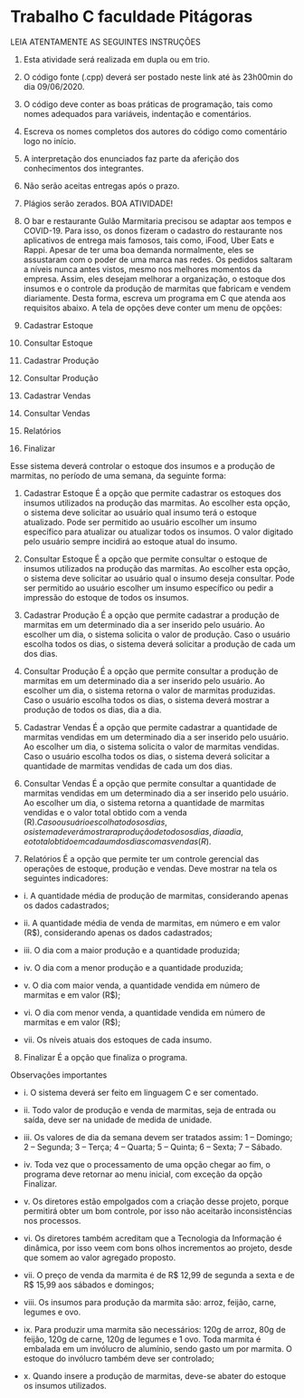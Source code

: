 # Trabalho C faculdade Pitágoras

 LEIA ATENTAMENTE AS SEGUINTES INSTRUÇÕES

1. Esta atividade será realizada em dupla ou em trio.
2. O código fonte (.cpp) deverá ser postado neste link até às 23h00min do dia 09/06/2020.
3. O código deve conter as boas práticas de programação, tais como nomes adequados para variáveis, indentação e comentários.
4. Escreva os nomes completos dos autores do código como comentário logo no início.
5. A interpretação dos enunciados faz parte da aferição dos conhecimentos dos integrantes.
6. Não serão aceitas entregas após o prazo.
7. Plágios serão zerados.
BOA ATIVIDADE!

1. O bar e restaurante Gulão Marmitaria precisou se adaptar aos tempos e COVID-19. Para isso, os donos fizeram o cadastro do restaurante nos aplicativos de entrega mais famosos, tais como, iFood, Uber Eats e Rappi. Apesar de ter uma boa demanda normalmente, eles se assustaram com o poder de uma marca nas redes. Os pedidos saltaram a níveis nunca antes vistos, mesmo nos melhores momentos da empresa.
Assim, eles desejam melhorar a organização, o estoque dos insumos e o controle da produção de marmitas que fabricam e vendem diariamente.
Desta forma, escreva um programa em C que atenda aos requisitos abaixo.
A tela de opções deve conter um menu de opções:

1. Cadastrar Estoque
2. Consultar Estoque
3. Cadastrar Produção
4. Consultar Produção
5. Cadastrar Vendas
6. Consultar Vendas
7. Relatórios
8. Finalizar

Esse sistema deverá controlar o estoque dos insumos e a produção de marmitas, no período de uma semana, da seguinte forma:

1. Cadastrar Estoque
É a opção que permite cadastrar os estoques dos insumos utilizados na produção das marmitas. Ao escolher esta opção, o sistema deve solicitar ao usuário qual insumo terá o estoque atualizado. Pode ser permitido ao usuário escolher um insumo específico para atualizar ou atualizar todos os insumos. O valor digitado pelo usuário sempre incidirá ao estoque atual do insumo.
2. Consultar Estoque
É a opção que permite consultar o estoque de insumos utilizados na produção das marmitas. Ao escolher esta opção, o sistema deve solicitar ao usuário qual o insumo deseja consultar. Pode ser permitido ao usuário escolher um insumo específico ou pedir a impressão do estoque de todos os insumos.
3. Cadastrar Produção
É a opção que permite cadastrar a produção de marmitas em um determinado dia a ser inserido pelo usuário. Ao escolher um dia, o sistema solicita o valor de produção. Caso o usuário escolha todos os dias, o sistema deverá solicitar a produção de cada um dos dias.
4. Consultar Produção
É a opção que permite consultar a produção de marmitas em um determinado dia a ser inserido pelo usuário. Ao escolher um dia, o sistema retorna o valor de marmitas produzidas. Caso o usuário escolha todos os dias, o sistema deverá mostrar a produção de todos os dias, dia a dia.
5. Cadastrar Vendas
É a opção que permite cadastrar a quantidade de marmitas vendidas em um determinado dia a ser inserido pelo usuário. Ao escolher um dia, o sistema solicita o valor de marmitas vendidas. Caso o usuário escolha todos os dias, o sistema deverá solicitar a quantidade de marmitas vendidas de cada um dos dias.
6. Consultar Vendas
É a opção que permite consultar a quantidade de marmitas vendidas em um determinado dia a ser inserido pelo usuário. Ao escolher um dia, o sistema retorna a quantidade de marmitas vendidas e o valor total obtido com a venda (R$). Caso o usuário escolha todos os dias, o sistema deverá mostrar a produção de todos os dias, dia a dia, e o total obtido em cada um dos dias com as vendas (R$).

7. Relatórios
É a opção que permite ter um controle gerencial das operações de estoque, produção e vendas. Deve mostrar na tela os seguintes indicadores:

- i. A quantidade média de produção de marmitas, considerando apenas os dados cadastrados; 

- ii. A quantidade média de venda de marmitas, em número e em valor (R$), considerando apenas os dados cadastrados;

- iii. O dia com a maior produção e a quantidade produzida;

- iv. O dia com a menor produção e a quantidade produzida;

- v. O dia com maior venda, a quantidade vendida em número de marmitas e em valor (R$);
 
- vi. O dia com menor venda, a quantidade vendida em número de marmitas e em valor (R$);

- vii. Os níveis atuais dos estoques de cada insumo.

8. Finalizar
É a opção que finaliza o programa.

Observações importantes

- i. O sistema deverá ser feito em linguagem C e ser comentado.

- ii. Todo valor de produção e venda de marmitas, seja de entrada ou saída, deve ser na unidade de medida de unidade.

- iii. Os valores de dia da semana devem ser tratados assim: 1 – Domingo; 2 – Segunda; 3 – Terça; 4 – Quarta; 5 – Quinta; 6 – Sexta; 7 – Sábado.

- iv. Toda vez que o processamento de uma opção chegar ao fim, o programa deve retornar ao menu inicial, com exceção da opção Finalizar.

- v. Os diretores estão empolgados com a criação desse projeto, porque permitirá obter um bom controle, por isso não aceitarão inconsistências nos processos.

- vi. Os diretores também acreditam que a Tecnologia da Informação é dinâmica, por isso veem com bons olhos incrementos ao projeto, desde que somem ao valor agregado proposto.

- vii. O preço de venda da marmita é de R$ 12,99 de segunda a sexta e de R$ 15,99 aos sábados e domingos;

- viii. Os insumos para produção da marmita são: arroz, feijão, carne, legumes e ovo.

- ix. Para produzir uma marmita são necessários: 120g de arroz, 80g de feijão, 120g de carne, 120g de legumes e 1 ovo. Toda marmita é embalada em um invólucro de alumínio, sendo gasto um por marmita. O estoque do invólucro também deve ser controlado;

- x. Quando insere a produção de marmitas, deve-se abater do estoque os insumos utilizados.